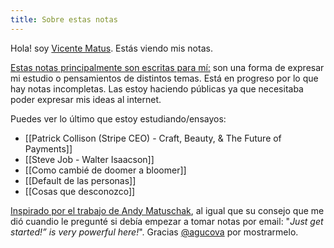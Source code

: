 ```yaml
---
title: Sobre estas notas
---
```



Hola! soy [Vicente Matus](https://www.vicentematus.cl/). Estás viendo mis notas.

[Estas notas principalmente son escritas para mí:](https://notes.andymatuschak.org/About_these_notes?stackedNotes=z5E5QawiXCMbtNtupvxeoEX) son una forma de expresar mi estudio o pensamientos de distintos temas. Está en progreso por lo que hay notas incompletas. Las estoy haciendo públicas ya que necesitaba poder expresar mis ideas al internet.

Puedes ver lo último que estoy estudiando/ensayos:
- [[Patrick Collison (Stripe CEO) - Craft, Beauty, & The Future of Payments]]
- [[Steve Job - Walter Isaacson]]
- [[Como cambié de doomer a bloomer]]
- [[Default de las personas]]
- [[Cosas que desconozco]]

[Inspirado por el trabajo de Andy Matuschak](https://andymatuschak.org/), al igual que su consejo que me dió cuandio le pregunté si debía empezar a tomar notas por email: "*Just get started!” is very powerful here!*".  Gracias [@agucova](https://github.com/agucova) por mostrarmelo.

